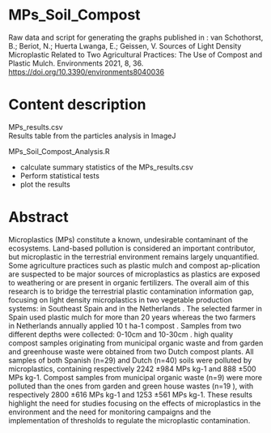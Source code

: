 # MPs_Soil_Compost
Raw data and script for generating the graphs published in : van Schothorst, B.; Beriot, N.; Huerta Lwanga, E.; Geissen, V. Sources of Light Density Microplastic Related to Two Agricultural Practices: The Use of Compost and Plastic Mulch. Environments 2021, 8, 36. https://doi.org/10.3390/environments8040036 

# Content description
 MPs_results.csv<br />
 Results table from the particles analysis in ImageJ
 
MPs_Soil_Compost_Analysis.R<br />
  - calculate summary statistics of the MPs_results.csv
  - Perform statistical tests
  - plot the results

# Abstract
Microplastics (MPs) constitute a known, undesirable contaminant of the ecosystems. Land-based pollution is considered an important contributor, but microplastic in the terrestrial environment remains largely unquantified. Some agriculture practices such as plastic mulch and compost ap-plication are suspected to be major sources of microplastics as plastics are exposed to weathering or are present in organic fertilizers. The overall aim of this research is to bridge the terrestrial plastic contamination information gap, focusing on light density microplastics in two vegetable production systems: in Southeast Spain and in the Netherlands . The selected farmer in Spain used plastic mulch for more than 20 years whereas the two farmers in Netherlands annually applied 10 t ha-1 compost . Samples from two different depths were collected: 0-10cm and 10-30cm . high quality compost samples originating from municipal organic waste and from garden and greenhouse waste were obtained from two Dutch compost plants. All samples of both Spanish (n=29) and Dutch (n=40) soils were polluted by microplastics, containing respectively 2242 ±984 MPs kg-1 and 888 ±500 MPs kg-1. Compost samples from municipal organic waste (n=9) were more polluted than the ones from garden and green house wastes (n=19   ), with respectively 2800 ±616 MPs kg-1 and 1253 ±561 MPs kg-1. These results highlight the need for studies focusing on the effects of microplastics in the environment and the need for monitoring campaigns and the implementation of thresholds to regulate the microplastic contamination.

